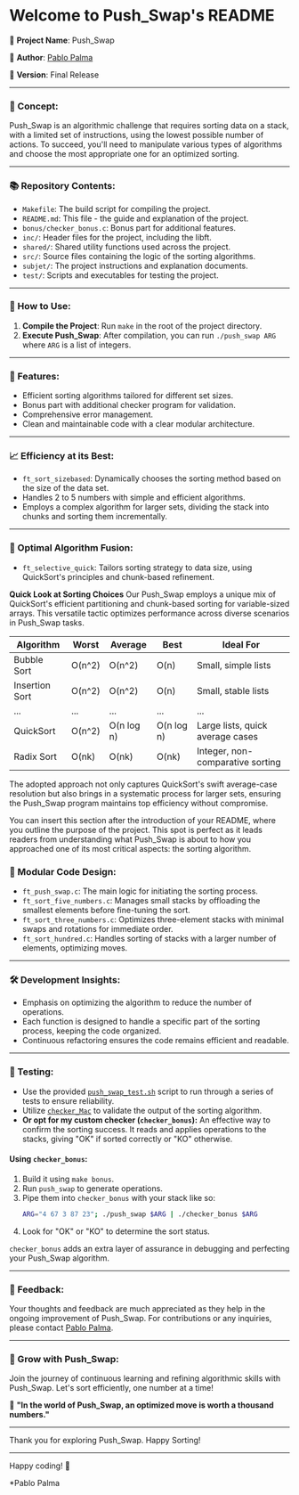 # Welcome to Push_Swap's README

🚀 **Project Name**: Push_Swap

👤 **Author**: [Pablo Palma](https://www.linkedin.com/in/pablopalmarodríguez/)

📆 **Version**: Final Release

---

### 🧠 Concept:
Push_Swap is an algorithmic challenge that requires sorting data on a stack, with a limited set of instructions, using the lowest possible number of actions. To succeed, you'll need to manipulate various types of algorithms and choose the most appropriate one for an optimized sorting.

---

### 📚 Repository Contents:

- `Makefile`: The build script for compiling the project.
- `README.md`: This file - the guide and explanation of the project.
- `bonus/checker_bonus.c`: Bonus part for additional features.
- `inc/`: Header files for the project, including the libft.
- `shared/`: Shared utility functions used across the project.
- `src/`: Source files containing the logic of the sorting algorithms.
- `subjet/`: The project instructions and explanation documents.
- `test/`: Scripts and executables for testing the project.

---

### 🔨 How to Use:

1. **Compile the Project**: Run `make` in the root of the project directory.
2. **Execute Push_Swap**: After compilation, you can run `./push_swap ARG` where `ARG` is a list of integers.

---

### 🌟 Features:

- Efficient sorting algorithms tailored for different set sizes.
- Bonus part with additional checker program for validation.
- Comprehensive error management.
- Clean and maintainable code with a clear modular architecture.

---

### 📈 Efficiency at its Best:

- `ft_sort_sizebased`: Dynamically chooses the sorting method based on the size of the data set.
- Handles 2 to 5 numbers with simple and efficient algorithms.
- Employs a complex algorithm for larger sets, dividing the stack into chunks and sorting them incrementally.

---
### 🚀 Optimal Algorithm Fusion:

- `ft_selective_quick`: Tailors sorting strategy to data size, using QuickSort's principles and chunk-based refinement.

**Quick Look at Sorting Choices**
Our Push_Swap employs a unique mix of QuickSort's efficient partitioning and chunk-based sorting for variable-sized arrays. This versatile tactic optimizes performance across diverse scenarios in Push_Swap tasks.

| Algorithm       | Worst    | Average   | Best      | Ideal For                          |
|-----------------|----------|-----------|-----------|------------------------------------|
| Bubble Sort     | O(n^2)   | O(n^2)    | O(n)      | Small, simple lists                |
| Insertion Sort  | O(n^2)   | O(n^2)    | O(n)      | Small, stable lists                |
| ...             | ...      | ...       | ...       | ...                                |
| QuickSort       | O(n^2)   | O(n log n)| O(n log n)| Large lists, quick average cases   |
| Radix Sort      | O(nk)    | O(nk)     | O(nk)     | Integer, non-comparative sorting   |

The adopted approach not only captures QuickSort's swift average-case resolution but also brings in a systematic process for larger sets, ensuring the Push_Swap program maintains top efficiency without compromise.

You can insert this section after the introduction of your README, where you outline the purpose of the project. This spot is perfect as it leads readers from understanding what Push_Swap is about to how you approached one of its most critical aspects: the sorting algorithm.

### 🧩 Modular Code Design:

- `ft_push_swap.c`: The main logic for initiating the sorting process.
- `ft_sort_five_numbers.c`: Manages small stacks by offloading the smallest elements before fine-tuning the sort.
- `ft_sort_three_numbers.c`: Optimizes three-element stacks with minimal swaps and rotations for immediate order.
- `ft_sort_hundred.c`: Handles sorting of stacks with a larger number of elements, optimizing moves.

---

### 🛠 Development Insights:

- Emphasis on optimizing the algorithm to reduce the number of operations.
- Each function is designed to handle a specific part of the sorting process, keeping the code organized.
- Continuous refactoring ensures the code remains efficient and readable.

---

### 🎯 Testing:

- Use the provided [`push_swap_test.sh`](https://github.com/Pablo-Palma/Push_swap/blob/main/test/push_swap_test.sh) script to run through a series of tests to ensure reliability.
- Utilize [`checker_Mac`](https://github.com/Pablo-Palma/Push_swap/blob/main/test/checker_Mac) to validate the output of the sorting algorithm.
- **Or opt for my custom checker (`checker_bonus`):** An effective way to confirm the sorting success. It reads and applies operations to the stacks, giving "OK" if sorted correctly or "KO" otherwise.

#### Using `checker_bonus`:
1. Build it using `make bonus`.
2. Run `push_swap` to generate operations.
3. Pipe them into `checker_bonus` with your stack like so:
   ```sh
   ARG="4 67 3 87 23"; ./push_swap $ARG | ./checker_bonus $ARG
   ```
4. Look for "OK" or "KO" to determine the sort status.

`checker_bonus` adds an extra layer of assurance in debugging and perfecting your Push_Swap algorithm.

---

### 📣 Feedback:

Your thoughts and feedback are much appreciated as they help in the ongoing improvement of Push_Swap. For contributions or any inquiries, please contact [Pablo Palma](mailto:pablopalmappr@gmail.com).

---

### 🌱 Grow with Push_Swap:

Join the journey of continuous learning and refining algorithmic skills with Push_Swap. Let's sort efficiently, one number at a time!

🔁 **"In the world of Push_Swap, an optimized move is worth a thousand numbers."**

---

Thank you for exploring Push_Swap. Happy Sorting!

---

Happy coding! 🎉

*Pablo Palma

